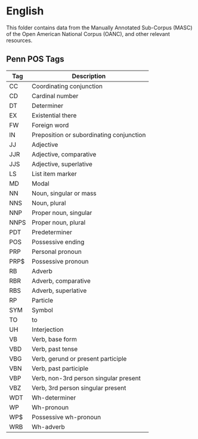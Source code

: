 # English

This folder contains data from the Manually Annotated Sub-Corpus (MASC) of the Open American National Corpus (OANC), and other relevant resources.

## Penn POS Tags

Tag  | Description
---- | -----------
CC   | Coordinating conjunction
CD   | Cardinal number
DT   | Determiner
EX   | Existential there
FW   | Foreign word
IN   | Preposition or subordinating conjunction
JJ   | Adjective
JJR  | Adjective, comparative
JJS  | Adjective, superlative
LS   | List item marker
MD   | Modal
NN   | Noun, singular or mass
NNS  | Noun, plural
NNP  | Proper noun, singular
NNPS | Proper noun, plural
PDT  | Predeterminer
POS  | Possessive ending
PRP  | Personal pronoun
PRP$ | Possessive pronoun
RB   | Adverb
RBR  | Adverb, comparative
RBS  | Adverb, superlative
RP   | Particle
SYM  | Symbol
TO   | to
UH   | Interjection
VB   | Verb, base form
VBD  | Verb, past tense
VBG  | Verb, gerund or present participle
VBN  | Verb, past participle
VBP  | Verb, non-3rd person singular present
VBZ  | Verb, 3rd person singular present
WDT  | Wh-determiner
WP   | Wh-pronoun
WP$  | Possessive wh-pronoun
WRB  | Wh-adverb
